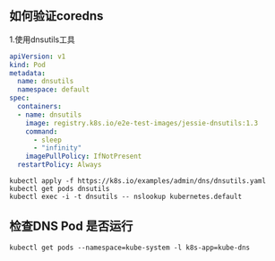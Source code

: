 ## 如何验证coredns

1.使用dnsutils工具
``` yaml
apiVersion: v1
kind: Pod
metadata:
  name: dnsutils
  namespace: default
spec:
  containers:
  - name: dnsutils
    image: registry.k8s.io/e2e-test-images/jessie-dnsutils:1.3
    command:
      - sleep
      - "infinity"
    imagePullPolicy: IfNotPresent
  restartPolicy: Always
```

``` shell
kubectl apply -f https://k8s.io/examples/admin/dns/dnsutils.yaml
kubectl get pods dnsutils
kubectl exec -i -t dnsutils -- nslookup kubernetes.default

```


## 检查DNS Pod 是否运行
``` shell
kubectl get pods --namespace=kube-system -l k8s-app=kube-dns
```
